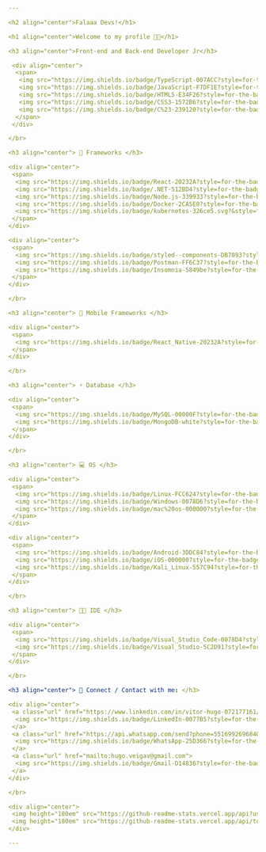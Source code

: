 ```yaml
---

<h2 align="center">Falaaa Devs!</h1>

<h1 align="center">Welcome to my profile 👨‍💻</h1>

<h3 align="center">Front-end and Back-end Developer Jr</h3>

 <div align="center">
  <span>
   <img src="https://img.shields.io/badge/TypeScript-007ACC?style=for-the-badge&logo=typescript&logoColor=white" />
   <img src="https://img.shields.io/badge/JavaScript-F7DF1E?style=for-the-badge&logo=javascript&logoColor=black" />
   <img src="https://img.shields.io/badge/HTML5-E34F26?style=for-the-badge&logo=html5&logoColor=white" />
   <img src="https://img.shields.io/badge/CSS3-1572B6?style=for-the-badge&logo=css3&logoColor=white" />
   <img src="https://img.shields.io/badge/C%23-239120?style=for-the-badge&logo=c-sharp&logoColor=white" />
  </span>
 </div>

</br>

<h3 align="center"> 🚀 Frameworks </h3>

<div align="center">
 <span>
  <img src="https://img.shields.io/badge/React-20232A?style=for-the-badge&logo=react&logoColor=61DAFB" />
  <img src="https://img.shields.io/badge/.NET-512BD4?style=for-the-badge&logo=dotnet&logoColor=white" />
  <img src="https://img.shields.io/badge/Node.js-339933?style=for-the-badge&logo=nodedotjs&logoColor=white" />
  <img src="https://img.shields.io/badge/Docker-2CA5E0?style=for-the-badge&logo=docker&logoColor=white" />
  <img src="https://img.shields.io/badge/kubernetes-326ce5.svg?&style=for-the-badge&logo=kubernetes&logoColor=white" />
 </span>
</div>

<div align="center">
 <span>
  <img src="https://img.shields.io/badge/styled--components-DB7093?style=for-the-badge&logo=styled-components&logoColor=white" />
  <img src="https://img.shields.io/badge/Postman-FF6C37?style=for-the-badge&logo=Postman&logoColor=white" />
  <img src="https://img.shields.io/badge/Insomnia-5849be?style=for-the-badge&logo=Insomnia&logoColor=white" />
 </span>
</div>

</br>

<h3 align="center"> 📱 Mobile Frameworks </h3>

<div align="center">
 <span>
  <img src="https://img.shields.io/badge/React_Native-20232A?style=for-the-badge&logo=react&logoColor=61DAFB" />
 </span>
</div>

</br>

<h3 align="center"> ⚡ Database </h3>

<div align="center">
 <span>
  <img src="https://img.shields.io/badge/MySQL-00000F?style=for-the-badge&logo=mysql&logoColor=white" />
  <img src="https://img.shields.io/badge/MongoDB-white?style=for-the-badge&logo=mongodb&logoColor=4EA94B" />
 </span>
</div>

</br>

<h3 align="center"> 💻 OS </h3>

<div align="center">
 <span>
  <img src="https://img.shields.io/badge/Linux-FCC624?style=for-the-badge&logo=linux&logoColor=black" />
  <img src="https://img.shields.io/badge/Windows-0078D6?style=for-the-badge&logo=windows&logoColor=white" />
  <img src="https://img.shields.io/badge/mac%20os-000000?style=for-the-badge&logo=apple&logoColor=white" />
 </span>
</div>

<div align="center">
 <span>
  <img src="https://img.shields.io/badge/Android-3DDC84?style=for-the-badge&logo=android&logoColor=white" />
  <img src="https://img.shields.io/badge/iOS-000000?style=for-the-badge&logo=ios&logoColor=white" />
  <img src="https://img.shields.io/badge/Kali_Linux-557C94?style=for-the-badge&logo=kali-linux&logoColor=white" />
 </span>
</div>

</br>

<h3 align="center"> 👩‍💻 IDE </h3>

<div align="center">
 <span>
  <img src="https://img.shields.io/badge/Visual_Studio_Code-0078D4?style=for-the-badge&logo=visual%20studio%20code&logoColor=white" />
  <img src="https://img.shields.io/badge/Visual_Studio-5C2D91?style=for-the-badge&logo=visual%20studio&logoColor=white" />
 </span>
</div>

</br>

<h3 align="center"> 📱 Connect / Contact with me: </h3>

<div align="center">
 <a class="url" href="https://www.linkedin.com/in/vitor-hugo-072177161/">
  <img src="https://img.shields.io/badge/LinkedIn-0077B5?style=for-the-badge&logo=linkedin&logoColor=white" />
 </a>
 <a class="url" href="https://api.whatsapp.com/send?phone=5516992696840/">
  <img src="https://img.shields.io/badge/WhatsApp-25D366?style=for-the-badge&logo=whatsapp&logoColor=white" />
 </a>
 <a class="url" href="mailto:hugo.veigav@gmail.com">
  <img src="https://img.shields.io/badge/Gmail-D14836?style=for-the-badge&logo=gmail&logoColor=white" />
 </a>
</div>

</br>

<div align="center">
 <img height="180em" src="https://github-readme-stats.vercel.app/api?username=vitor2128&show_icons=true&theme=tokyonight" />
 <img height="180em" src="https://github-readme-stats.vercel.app/api/top-langs/?username=vitor2128&layout=compact&theme=tokyonight" />
</div>

---
```

